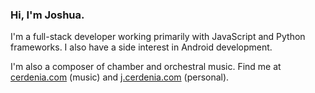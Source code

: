 ### Hi, I'm Joshua.

I'm a full-stack developer working primarily with JavaScript and Python frameworks. I also have a side interest in Android development.

I'm also a composer of chamber and orchestral music. Find me at [cerdenia.com](https://cerdenia.com) (music) and [j.cerdenia.com](https://garden.cerdenia.com) (personal). 

<!--
**joshuacerdenia/joshuacerdenia** is a ✨ _special_ ✨ repository because its `README.md` (this file) appears on your GitHub profile.

Here are some ideas to get you started:

- 🔭 I’m currently working on ...
- 🌱 I’m currently learning ...
- 👯 I’m looking to collaborate on ...
- 🤔 I’m looking for help with ...
- 💬 Ask me about ...
- 📫 How to reach me: ...
- 😄 Pronouns: ...
- ⚡ Fun fact: ...
-->
